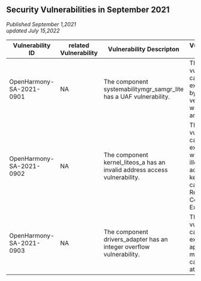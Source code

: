 ## Security Vulnerabilities in September 2021
_Published September 1,2021_<br/>
_updated July 15,2022_

| Vulnerability ID | related Vulnerability | Vulnerability Descripton | Vulnerability Impact | affected versions | affected projects| fix link | reference |
| -------- |-------- | -------- | -------- | ----------- | ----------- | -------- | ------- |
|OpenHarmony-SA-2021-0901 | NA | The component systemabilitymgr_samgr_lite has a UAF vulnerability.|This vulnerability can be exploited to bypass verification when calling an SA.|OpenHarmony_release_v1.1.0<br/>OpenHarmony-v1.1.1-LTS|systemabilitymgr_samgr_lite|   [1.1.x](https://gitee.com/openharmony/systemabilitymgr_samgr_lite/pulls/24/files) |Reported by OpenHarmony Team|
|OpenHarmony-SA-2021-0902 | NA | The component kernel_liteos_a has an invalid address access vulnerability.|This vulnerability can be exploited to write to illegal address in kernel, causing Remote Code Execute. |OpenHarmony_release_v1.1.0<br/>OpenHarmony-v1.1.1-LTS|kernel_liteos_a|   [1.1.x](https://gitee.com/openharmony/kernel_liteos_a/pulls/373/files) |Reported by OpenHarmony Team|
|OpenHarmony-SA-2021-0903 | NA | The component drivers_adapter has an integer overflow vulnerability.|This vulnerability can be exploited to apply large memory, causing Dos attacks.|OpenHarmony_release_v1.1.0<br/>OpenHarmony-v1.1.1-LTS|drivers_adapter|   [1.1.x](https://gitee.com/openharmony/drivers_adapter/pulls/31/files) |Reported by OpenHarmony Team|
